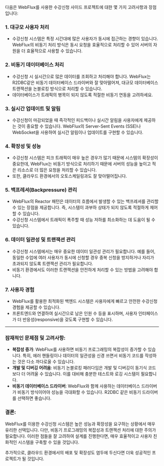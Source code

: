 <p>다음은 WebFlux를 사용한 수강신청 사이드 프로젝트에 대한 몇 가지 고려사항과 장점입니다:</p>
<h3>1. <strong>대규모 사용자 처리</strong></h3>
<ul>
<li>수강신청 시스템은 특정 시간대에 많은 사용자가 동시에 접근하는 경향이 있습니다. WebFlux의 비동기 처리 방식은 동시 요청을 효율적으로 처리할 수 있어 서버의 자원을 더 효율적으로 사용할 수 있습니다.</li>
</ul>
<h3>2. <strong>비동기 데이터베이스 처리</strong></h3>
<ul>
<li>수강신청 시 실시간으로 많은 데이터를 조회하고 처리해야 합니다. WebFlux는 R2DBC같은 비동기 데이터베이스 드라이버와 잘 맞아떨어져, 대규모 데이터베이스 트랜잭션을 논블로킹 방식으로 처리할 수 있습니다.</li>
<li>데이터베이스가 트래픽의 병목이 되지 않도록 적절한 비동기 연동을 고려하세요.</li>
</ul>
<h3>3. <strong>실시간 업데이트 및 알림</strong></h3>
<ul>
<li>수강신청이 마감되었을 때 즉각적인 피드백이나 실시간 알림을 사용자에게 제공하는 것이 중요할 수 있습니다. WebFlux의 Server-Sent Events (SSE)나 WebSocket을 사용하여 실시간 알림이나 업데이트를 구현할 수 있습니다.</li>
</ul>
<h3>4. <strong>확장성 및 성능</strong></h3>
<ul>
<li>수강신청 시스템은 피크 트래픽이 매우 높은 경우가 많기 때문에 시스템의 확장성이 중요한데, WebFlux는 비동기 방식으로 처리하기 때문에 서버의 성능을 높이고 적은 리소스로 더 많은 요청을 처리할 수 있습니다.</li>
<li>또한, 클라우드 환경에서의 오토스케일링과도 잘 맞아떨어집니다.</li>
</ul>
<h3>5. <strong>백프레셔(Backpressure) 관리</strong></h3>
<ul>
<li>WebFlux의 Reactor 패턴은 데이터의 흐름에서 발생할 수 있는 백프레셔를 관리할 수 있는 장점을 제공합니다. 즉, 시스템이 과부하 상태가 되지 않도록 적절하게 제어할 수 있습니다.</li>
<li>수강신청 시스템에서 트래픽이 폭주할 때 성능 저하를 최소화하는 데 도움이 될 수 있습니다.</li>
</ul>
<h3>6. <strong>데이터 일관성 및 트랜잭션 관리</strong></h3>
<ul>
<li>수강신청 시스템에서는 매우 중요한 데이터 일관성 관리가 필요합니다. 예를 들어, 동일한 수업에 여러 사용자가 동시에 신청할 경우 중복 신청을 방지하거나 자리가 초과되지 않도록 트랜잭션 관리가 필요합니다.</li>
<li>비동기 환경에서도 이러한 트랜잭션을 안전하게 처리할 수 있는 방법을 고려해야 합니다.</li>
</ul>
<h3>7. <strong>사용자 경험</strong></h3>
<ul>
<li>WebFlux를 활용한 최적화된 백엔드 시스템은 사용자에게 빠르고 안전한 수강신청 경험을 제공할 수 있습니다.</li>
<li>프론트엔드와 연결하여 실시간으로 남은 인원 수 등을 표시하며, 사용자 인터페이스가 더 반응성(responsive)을 갖도록 구현할 수 있습니다.</li>
</ul>
<hr>
<h3>잠재적인 문제점 및 고려사항:</h3>
<ul>
<li><strong>복잡성 증가</strong>: WebFlux를 사용하면 비동기 프로그래밍의 복잡성이 증가할 수 있습니다. 특히, 에러 핸들링이나 데이터의 일관성을 신경 쓰면서 비동기 코드를 작성하는 것은 다소 까다로울 수 있습니다.</li>
<li><strong>개발 및 디버깅 어려움</strong>: 비동기 논블로킹 패러다임은 개발 및 디버깅이 동기식 코드보다 더 어려울 수 있습니다. 이를 대비해 충분한 테스트와 로깅 시스템이 필요합니다.</li>
<li><strong>비동기 데이터베이스 드라이버</strong>: WebFlux와 함께 사용하는 데이터베이스 드라이버가 비동기 방식이어야 성능을 극대화할 수 있습니다. R2DBC 같은 비동기 드라이버를 선택하면 좋습니다.</li>
</ul>
<h3>결론:</h3>
<p>WebFlux를 이용한 수강신청 시스템은 높은 성능과 확장성을 요구하는 상황에서 매우 유리한 선택입니다. 다만, 비동기 프로그래밍의 복잡성과 트랜잭션 처리에 대한 주의가 필요합니다. 이러한 점들을 잘 고려하여 설계를 진행한다면, 매우 효율적이고 사용자 친화적인 시스템을 구축할 수 있을 것입니다.</p>
<p>추가적으로, 클라우드 환경에서의 배포 및 확장성도 염두에 두신다면 더욱 성공적인 프로젝트가 될 것입니다.</p></p>